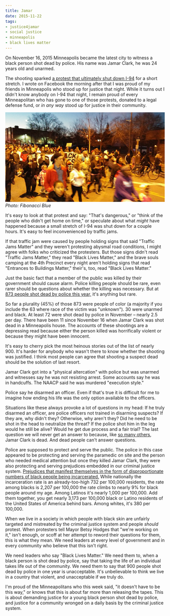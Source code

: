 ```yaml
---
title: Jamar
date: 2015-11-22
tags:
- justice4jamar
- social justice
- minneapolis
- black lives matter
---
```

On November 16, 2015 Minneapolis became the latest city to witness a black person shot dead by police. His name was Jamar Clark, he was 24 years old and unarmed.

The shooting sparked [a protest that ultimately shut down I-94](http://www.mprnews.org/story/2015/11/17/51-arrested-in-shooting-protest-that-blocked-i94) for a short stretch. I wrote on Facebook the morning after that I was proud of my friends in Minneapolis who stood up for justice that night. While it turns out I didn't know anybody on I-94 that night, I remain proud of every Minneapolitan who has gone to one of those protests, donated to a legal defense fund, or _in any way_ stood up for justice in their community.

![Black Lives Matter protest in Minneapolis.](/assets/images/jamar.jpg)
<em>Photo: Fibonacci Blue</em>

It's easy to look at that protest and say: "That's dangerous," or "think of the people who didn't get home on time," or speculate about what _might_ have happened because a small stretch of I-94 was shut down for a couple hours. It's easy to feel inconvenienced by traffic jams.

If that traffic jam were caused by people holding signs that said "Traffic Jams Matter" and they weren't protesting abysmal road conditions, I might agree with folks who criticized the protesters. But those signs didn't read "Traffic Jams Matter," they read "Black Lives Matter," and the brave souls camping at the 4th Precinct every night aren't holding signs that read "Entrances to Buildings Matter," their's, too, read "Black Lives Matter."

Just the basic fact that a member of the public was killed by their government should cause alarm. Police killing people should be rare, even rarer should be questions about whether the killing was necessary. But at [873 people shot dead by police this year,](https://www.washingtonpost.com/graphics/national/police-shootings/) it's anything but rare.

So far a plurality (45%) of those 873 were people of color (a majority if you include the 63 where race of the victim was "unknown"). 30 were unarmed and black. At least 72 were shot dead by police in November – nearly 2.5 per day. There have been 11 since November 16 when Jamar Clark was shot dead in a Minneapolis house. The accounts of these shootings are a depressing read because either the person killed was horrifically violent or because they might have been innocent.

It's easy to cherry pick the most heinous stories out of the list of nearly 900. It's harder for anybody who wasn't there to know whether the shooting was justified. I think most people can agree that shooting a suspect dead should be the solution of last resort.

Jamar Clark got into a "physical altercation" with police but was unarmed and witnesses say he was not resisting arrest. Some accounts say he was in handcuffs. The NAACP said he was murdered "execution style."

Police say he disarmed an officer. Even if that's true it is difficult for me to imagine how ending his life was the only option available to the officers.

Situations like these always provoke a lot of questions in my head: If he truly disarmed an officer, are police officers not trained in disarming suspects? If they are, why didn't they? Otherwise, why aren't they? Did he need to be shot in the head to neutralize the threat? If the police shot him in the leg would he still be alive? Would he get due process and a fair trial? The last question we will never get an answer to because, like [so many others](/2014/12/02/fear-justice-america/), Jamar Clark is dead. And dead people can't answer questions.

Police are supposed to protect and serve the public. The police in this case appeared to be protecting and serving the paramedic on site and the person who needed medical attention but once they killed Jamar Clark, they were also protecting and serving prejudices embedded in our criminal justice system. [Prejudices that manifest themselves in the form of disproportionate numbers of black people being incarcerated.](http://www.prisonpolicy.org/articles/notequal.html)  While nationally the incarceration rate is an already-too-high 732 per 100,000 residents, the rate among blacks is 2,207 per 100,000 the rate climbs to nearly 9% for black people around my age. Among Latinos it's nearly 1,000 per 100,000. Add them together, you get nearly 3,173 per 100,000 black or Latino residents of the United States of America behind bars. Among whites, it's 380 per 100,000.

When we live in a society in which people with black skin are unfairly targeted and mistreated by the criminal justice system and people _should_ protest. When protesters tell Mayor Betsy Hodges that "we're working on it," isn't enough, or scoff at her attempt to reword their questions for them, this is what they mean. We need leaders at every level of government and in every community who believe that this isn't right.

We need leaders who say "Black Lives Matter." We need them to, when a black person is shot dead by police, say that taking the life of an individual takes life out of the community. We need them to say that 900 people shot dead by police in one year is unacceptable. It's unbelievable to think we live in a country that violent, and unacceptable if we truly do.

I'm proud of the Minneapolitans who this week said, "it doesn't have to be this way," or knows that this is about far more than releasing the tapes. This is about demanding justice for a young black person shot dead by police, and justice for a community wronged on a daily basis by the criminal justice system.
